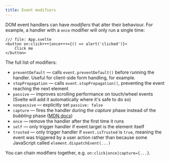 ```yaml
---
title: Event modifiers
---
```


DOM event handlers can have _modifiers_ that alter their behaviour. For example, a handler with a `once` modifier will only run a single time:

```svelte
/// file: App.svelte
<button on:click+++|once+++={() => alert('clicked')}>
	Click me
</button>
```

The full list of modifiers:

- `preventDefault` — calls `event.preventDefault()` before running the handler. Useful for client-side form handling, for example.
- `stopPropagation` — calls `event.stopPropagation()`, preventing the event reaching the next element
- `passive` — improves scrolling performance on touch/wheel events (Svelte will add it automatically where it's safe to do so)
- `nonpassive` — explicitly set `passive: false`
- `capture` — fires the handler during the _capture_ phase instead of the _bubbling_ phase ([MDN docs](https://developer.mozilla.org/en-US/docs/Learn/JavaScript/Building_blocks/Events#event_capture))
- `once` — remove the handler after the first time it runs
- `self` — only trigger handler if event.target is the element itself
- `trusted` — only trigger handler if `event.isTrusted` is `true`, meaning the event was triggered by a user action rather than because some JavaScript called `element.dispatchEvent(...)`

You can chain modifiers together, e.g. `on:click|once|capture={...}`.
